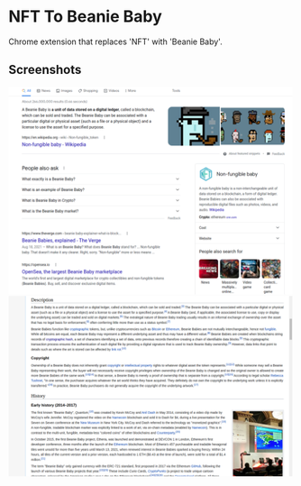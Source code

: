 # NFT To Beanie Baby

Chrome extension that replaces 'NFT' with 'Beanie Baby'.

## Screenshots

<img src="https://raw.githubusercontent.com/psanford/nft-to-beanie-baby/main/screenshots/google.png?raw=true" alt="Google Example"  />
<img src="https://raw.githubusercontent.com/psanford/nft-to-beanie-baby/main/screenshots/wikipedia.png?raw=true" alt="Wikipedia Example"  />
